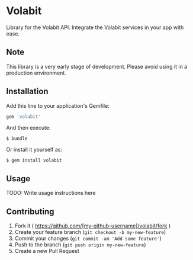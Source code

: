 # Volabit

Library for the Volabit API. Integrate the Volabit services in your app with ease.

## Note

This library is a very early stage of development. Please avoid using it in a production environment.

## Installation

Add this line to your application's Gemfile:

```ruby
gem 'volabit'
```

And then execute:

    $ bundle

Or install it yourself as:

    $ gem install volabit

## Usage

TODO: Write usage instructions here

## Contributing

1. Fork it ( https://github.com/[my-github-username]/volabit/fork )
2. Create your feature branch (`git checkout -b my-new-feature`)
3. Commit your changes (`git commit -am 'Add some feature'`)
4. Push to the branch (`git push origin my-new-feature`)
5. Create a new Pull Request
